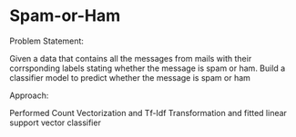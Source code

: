 # Spam-or-Ham

Problem Statement:

Given a data that contains all the messages from mails with their corrsponding labels stating whether the message is spam or ham. Build a classifier model to predict whether the message is spam or ham 

Approach:

Performed Count Vectorization and Tf-Idf Transformation and fitted linear support vector classifier
